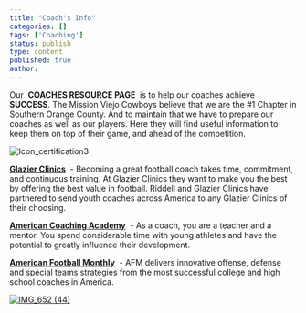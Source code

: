 ```yaml
---
title: "Coach's Info"
categories: []
tags: ['Coaching']
status: publish
type: content
published: true
author: 
---
```

Our  **COACHES RESOURCE PAGE**  is to help our coaches achieve  **SUCCESS**. The Mission Viejo Cowboys believe that we are the #1 Chapter in Southern Orange County. And to maintain that we have to prepare our coaches as well as our players. Here they will find useful information to keep them on top of their game, and ahead of the competition.

![Icon_certification3](http://mvcowboysfootball.files.wordpress.com/2013/07/icon_certification3.png)

**[Glazier Clinics](http://www.glazierclinics.com/)**  - Becoming a great football coach takes time, commitment, and continuous training. At Glazier Clinics they want to make you the best by offering the best value in football. Riddell and Glazier Clinics have partnered to send youth coaches across America to any Glazier Clinics of their choosing.

**[American Coaching Academy](http://www.americancoachingacademy.com/)**  - As a coach, you are a teacher and a mentor. You spend considerable time with young athletes and have the potential to greatly influence their development.

**[American Football Monthly](http://www.americanfootballmonthly.com/)**  - AFM delivers innovative offense, defense and special teams strategies from the most successful college and high school coaches in America.

[![IMG_652 (44)](http://mvcowboysfootball.files.wordpress.com/2012/09/img_652-44.jpg)](http://mvcowboysfootball.files.wordpress.com/2012/09/img_652-44.jpg)

